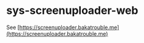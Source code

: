 # sys-screenuploader-web

See [https://screenuploader.bakatrouble.me](https://screenuploader.bakatrouble.me)